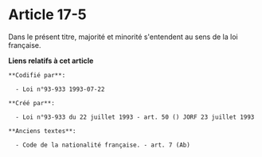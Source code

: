 # Article 17-5

Dans le présent titre, majorité et minorité s'entendent au sens de la loi française.

**Liens relatifs à cet article**

	**Codifié par**:

	  - Loi n°93-933 1993-07-22

	**Créé par**:

	  - Loi n°93-933 du 22 juillet 1993 - art. 50 () JORF 23 juillet 1993

	**Anciens textes**:

	  - Code de la nationalité française. - art. 7 (Ab)
